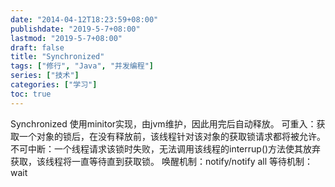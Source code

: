 ```yaml
---
date: "2014-04-12T18:23:59+08:00"
publishdate: "2019-5-7+08:00"
lastmod: "2019-5-7+08:00"
draft: false
title: "Synchronized"
tags: ["修行", "Java", "并发编程"]
series: ["技术"]
categories: ["学习"]
toc: true
---
```


Synchronized 使用minitor实现，由jvm维护，因此用完后自动释放。
可重入：获取一个对象的锁后，在没有释放前，该线程针对该对象的获取锁请求都将被允许。
不可中断：一个线程请求该锁时失败，无法调用该线程的interrup()方法使其放弃获取，该线程将一直等待直到获取锁。
唤醒机制：notify/notify all
等待机制：wait